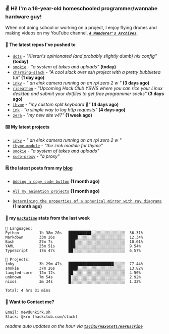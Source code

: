 ### ✌️ Hi! I'm a 16-year-old homeschooled programmer/wannabe hardware guy!

When not doing school or working on a project, I enjoy flying drones and making videos on my YouTube channel, [**_`A Wanderer's Archives`_**](https://youtube.com/@wanderer.archives).

#### 👷 The latest repos I've pushed to

- [`dots`](https://github.com/taciturnaxolotl/dots) - _"Kieran's opinionated (and probably slightly dumb) nix config"_ **(today)**
- [`smokie`](https://github.com/taciturnaxolotl/smokie) - _"a system of takes and uploads"_ **(today)**
- [`charming-slack`](https://github.com/taciturnaxolotl/charming-slack) - _"A cool slack over ssh project with a pretty bubbletea tui"_ **(1 day ago)**
- [`inky`](https://github.com/taciturnaxolotl/inky) - _" an eink camera running on an rpi zero 2 w "_ **(3 days ago)**
- [`riceathon`](https://github.com/hackclub/riceathon) - _"Upcoming Hack Club YSWS where you can rice your Linux desktop and submit your dotfiles to get free programmer socks"_ **(3 days ago)**
- [`thyme`](https://github.com/taciturnaxolotl/thyme) - _"my custom split keyboard 🫶"_ **(4 days ago)**
- [`ink`](https://github.com/taciturnaxolotl/ink) - _"a simple way to log http requests"_ **(4 days ago)**
- [`zera`](https://github.com/taciturnaxolotl/zera) - _"my new site v4?"_ **(1 week ago)**

#### ⌨️ My latest projects

- [`inky`](https://github.com/taciturnaxolotl/inky) - _" an eink camera running on an rpi zero 2 w "_
- [`thyme-module`](https://github.com/taciturnaxolotl/thyme-module) - _"the zmk module for thyme"_
- [`smokie`](https://github.com/taciturnaxolotl/smokie) - _"a system of takes and uploads"_
- [`sudo-proxy`](https://github.com/taciturnaxolotl/sudo-proxy) - _"a proxy"_

#### 🗒️ the latest posts from my [blog](https://dunkirk.sh)

- [`Adding a copy code button`](https://dunkirk.sh/blog/adding-a-copy-button/) **(1 month ago)**

- [`All my animation projects`](https://dunkirk.sh/blog/my-animations/) **(1 month ago)**

- [`Determining the properties of a spherical mirror with ray diagrams`](https://dunkirk.sh/blog/spherical-ray-diagrams/) **(1 month ago)**



#### 📡 my [_`hackatime`_](https://waka.hackclub.com) stats from the last week

```text
💾 Languages:
Python         1h 38m 20s   ██████████░░░░░░░░░░░░░░░  36.31%
Markdown       33m 26s      ████░░░░░░░░░░░░░░░░░░░░░  12.34%
Bash           27m 7s       ███░░░░░░░░░░░░░░░░░░░░░░  10.01%
YAML           25m 51s      ███░░░░░░░░░░░░░░░░░░░░░░  9.54%
TypeScript     17m 47s      ██░░░░░░░░░░░░░░░░░░░░░░░  6.57%

💼 Projects:
inky           3h 29m 47s   ████████████████████░░░░░  77.44%
smokie         37m 26s      ████░░░░░░░░░░░░░░░░░░░░░  13.82%
tangled-core   12m 12s      ██░░░░░░░░░░░░░░░░░░░░░░░  4.50%
unknown        7m 54s       █░░░░░░░░░░░░░░░░░░░░░░░░  2.92%
nixos          3m 34s       █░░░░░░░░░░░░░░░░░░░░░░░░  1.32%

Total: 4 hrs 31 mins
```

#### 📮 Want to Contact me?

```text
Email: me@dunkirk.sh
Slack: @krn (hackclub.com/slack)
```

_readme auto updates on the hour via [**`taciturnaxolotl/markscribe`**](https://github.com/taciturnaxolotl/markscribe)_
